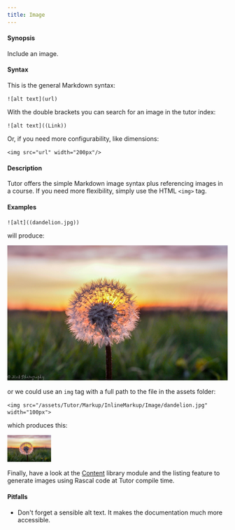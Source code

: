 ```yaml
---
title: Image
---
```


#### Synopsis

Include an image.

#### Syntax

This is the general Markdown syntax:
``````
![alt text](url)
``````

With the double brackets you can search for an image in the tutor index:
``````
![alt text]((Link))
``````

Or, if you need more configurability, like dimensions:
``````
<img src="url" width="200px"/>
``````



#### Description

Tutor offers the simple Markdown image syntax plus referencing images in a course. 
If you need more flexibility, simply use the HTML `<img>` tag.

#### Examples

``````
![alt]((dandelion.jpg))
``````

will produce:

![alt](/assets/Tutor/Markup/InlineMarkup/Image/dandelion.jpg)

or we could use an `img` tag with a full path to the file in the assets folder:
``````
<img src="/assets/Tutor/Markup/InlineMarkup/Image/dandelion.jpg" width="100px">
``````

which produces this:

<img src="/assets/Tutor/Markup/InlineMarkup/Image/dandelion.jpg" width="100px"/>

Finally, have a look at the [Content](../../../../Library/Content.md) library module and the listing feature to generate
images using Rascal code at Tutor compile time.

#### Pitfalls

* Don't forget a sensible alt text. It makes the documentation much more accessible.

